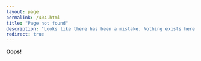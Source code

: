 ```yaml
---
layout: page
permalink: /404.html
title: "Page not found"
description: "Looks like there has been a mistake. Nothing exists here."
redirect: true
---
```


**Oops!**
